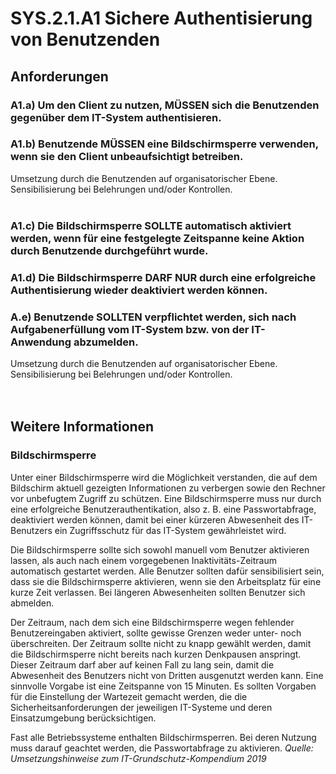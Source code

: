 # SYS.2.1.A1 Sichere Authentisierung von Benutzenden

## Anforderungen

### A1.a) Um den Client zu nutzen, MÜSSEN sich die Benutzenden gegenüber dem IT-System authentisieren.
    
  
### A1.b) Benutzende MÜSSEN eine Bildschirmsperre verwenden, wenn sie den Client unbeaufsichtigt betreiben.
Umsetzung durch die Benutzenden auf organisatorischer Ebene. Sensibilisierung bei Belehrungen und/oder Kontrollen.</br></br>


### A1.c) Die Bildschirmsperre SOLLTE automatisch aktiviert werden, wenn für eine festgelegte Zeitspanne keine Aktion durch Benutzende durchgeführt wurde.

  
### A1.d) Die Bildschirmsperre DARF NUR durch eine erfolgreiche Authentisierung wieder deaktiviert werden können.

### A.e) Benutzende SOLLTEN verpflichtet werden, sich nach Aufgabenerfüllung vom IT-System bzw. von der IT-Anwendung abzumelden.
Umsetzung durch die Benutzenden auf organisatorischer Ebene. Sensibilisierung bei Belehrungen und/oder Kontrollen.</br></br></br>


## Weitere Informationen

### Bildschirmsperre
Unter einer Bildschirmsperre wird die Möglichkeit verstanden, die auf dem Bildschirm aktuell gezeigten Informationen zu verbergen sowie den Rechner vor unbefugtem Zugriff zu schützen. Eine Bildschirmsperre muss nur durch eine erfolgreiche Benutzerauthentikation, also z. B. eine Passwortabfrage,
deaktiviert werden können, damit bei einer kürzeren Abwesenheit des IT-Benutzers ein Zugriffsschutz
für das IT-System gewährleistet wird.

Die Bildschirmsperre sollte sich sowohl manuell vom Benutzer aktivieren lassen, als auch nach einem
vorgegebenen Inaktivitäts-Zeitraum automatisch gestartet werden. Alle Benutzer sollten dafür sensibilisiert sein, dass sie die Bildschirmsperre aktivieren, wenn sie den Arbeitsplatz für eine kurze Zeit verlassen. Bei längeren Abwesenheiten sollten Benutzer sich abmelden.

Der Zeitraum, nach dem sich eine Bildschirmsperre wegen fehlender Benutzereingaben aktiviert, sollte
gewisse Grenzen weder unter- noch überschreiten. Der Zeitraum sollte nicht zu knapp gewählt werden,
damit die Bildschirmsperre nicht bereits nach kurzen Denkpausen anspringt. Dieser Zeitraum darf aber
auf keinen Fall zu lang sein, damit die Abwesenheit des Benutzers nicht von Dritten ausgenutzt werden
kann. Eine sinnvolle Vorgabe ist eine Zeitspanne von 15 Minuten. Es sollten Vorgaben für die Einstellung
der Wartezeit gemacht werden, die die Sicherheitsanforderungen der jeweiligen IT-Systeme und deren
Einsatzumgebung berücksichtigen.

Fast alle Betriebssysteme enthalten Bildschirmsperren. Bei deren Nutzung muss darauf geachtet werden,
die Passwortabfrage zu aktivieren.
_Quelle: Umsetzungshinweise zum IT-Grundschutz-Kompendium 2019_
